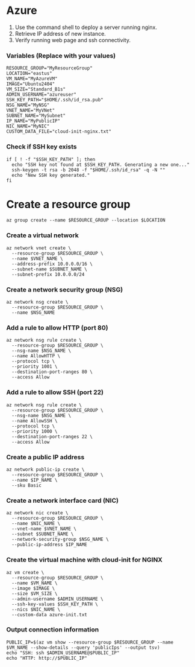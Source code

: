 # Azure												
1.	Use the command shell to deploy a server running nginx.
2.	Retrieve IP address of new instance.
3.	Verify running web page and ssh connectivity.

### Variables (Replace with your values)
```
RESOURCE_GROUP="MyResourceGroup"
LOCATION="eastus"
VM_NAME="MyAzureVM"
IMAGE="Ubuntu2404"
VM_SIZE="Standard_B1s"
ADMIN_USERNAME="azureuser"
SSH_KEY_PATH="$HOME/.ssh/id_rsa.pub"
NSG_NAME="MyNSG"
VNET_NAME="MyVNet"
SUBNET_NAME="MySubnet"
IP_NAME="MyPublicIP"
NIC_NAME="MyNIC"
CUSTOM_DATA_FILE="cloud-init-nginx.txt"
```
### Check if SSH key exists
```
if [ ! -f "$SSH_KEY_PATH" ]; then
  echo "SSH key not found at $SSH_KEY_PATH. Generating a new one..."
  ssh-keygen -t rsa -b 2048 -f "$HOME/.ssh/id_rsa" -q -N ""
  echo "New SSH key generated."
fi
```
# Create a resource group
```
az group create --name $RESOURCE_GROUP --location $LOCATION
```
### Create a virtual network
```
az network vnet create \
  --resource-group $RESOURCE_GROUP \
  --name $VNET_NAME \
  --address-prefix 10.0.0.0/16 \
  --subnet-name $SUBNET_NAME \
  --subnet-prefix 10.0.0.0/24
```
### Create a network security group (NSG)
```
az network nsg create \
  --resource-group $RESOURCE_GROUP \
  --name $NSG_NAME
```
### Add a rule to allow HTTP (port 80)
```
az network nsg rule create \
  --resource-group $RESOURCE_GROUP \
  --nsg-name $NSG_NAME \
  --name AllowHTTP \
  --protocol tcp \
  --priority 1001 \
  --destination-port-ranges 80 \
  --access Allow
```
### Add a rule to allow SSH (port 22)
```
az network nsg rule create \
  --resource-group $RESOURCE_GROUP \
  --nsg-name $NSG_NAME \
  --name AllowSSH \
  --protocol tcp \
  --priority 1000 \
  --destination-port-ranges 22 \
  --access Allow
```
### Create a public IP address
```
az network public-ip create \
  --resource-group $RESOURCE_GROUP \
  --name $IP_NAME \
  --sku Basic
```
### Create a network interface card (NIC)
```
az network nic create \
  --resource-group $RESOURCE_GROUP \
  --name $NIC_NAME \
  --vnet-name $VNET_NAME \
  --subnet $SUBNET_NAME \
  --network-security-group $NSG_NAME \
  --public-ip-address $IP_NAME
```
### Create the virtual machine with cloud-init for NGINX
```
az vm create \
  --resource-group $RESOURCE_GROUP \
  --name $VM_NAME \
  --image $IMAGE \
  --size $VM_SIZE \
  --admin-username $ADMIN_USERNAME \
  --ssh-key-values $SSH_KEY_PATH \
  --nics $NIC_NAME \
  --custom-data azure-init.txt
```

### Output connection information
```
PUBLIC_IP=$(az vm show --resource-group $RESOURCE_GROUP --name $VM_NAME --show-details --query 'publicIps' --output tsv)
echo "SSH: ssh $ADMIN_USERNAME@$PUBLIC_IP"
echo "HTTP: http://$PUBLIC_IP"
```
